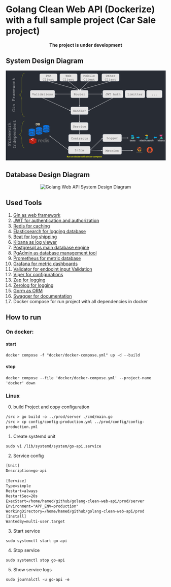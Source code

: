 # Golang Clean Web API (Dockerize) with a full sample project (Car Sale project)

<p align="center"><b> The project is under development </b></p>

## System Design Diagram

<p align="center"><img src='/docs/files/system_diagram.png' alt='Golang Web API System Design Diagram' /></p>

## Database Design Diagram

<p align="center"><img src='/docs/files/Screenshot from 2023-01-18 00-20-48.png' alt='Golang Web API System Design Diagram' /></p>

## Used Tools

1. [Gin as web framework](https://github.com/gin-gonic/gin)
2. [JWT for authentication and authorization](https://github.com/golang-jwt/jwt)
3. [Redis for caching](https://github.com/redis/redis)
4. [Elasticsearch for logging database](https://github.com/elastic/elasticsearch)
5. [Beat for log shipping](https://github.com/elastic/beats)
6. [Kibana as log viewer](https://github.com/elastic/kibana)
7. [Postgresql as main database engine](https://github.com/postgres/postgres)
8. [PgAdmin as database management tool](https://github.com/pgadmin-org/pgadmin4)
9. [Prometheus for metric database](https://github.com/prometheus/prometheus)
10. [Grafana for metric dashboards](https://github.com/grafana/grafana)
11. [Validator for endpoint input Validation](https://github.com/go-playground/validator)
12. [Viper for configurations](https://github.com/spf13/viper)
13. [Zap for logging](https://github.com/uber-go/zap)
14. [Zerolog for logging](https://github.com/rs/zerolog)
15. [Gorm as ORM](https://github.com/go-gorm/gorm)
16. [Swagger for documentation](https://github.com/swaggo/swag)
17. Docker compose for run project with all dependencies in docker

## How to run

### On docker:

#### start

```
docker compose -f "docker/docker-compose.yml" up -d --build
```

#### stop

```
docker compose --file 'docker/docker-compose.yml' --project-name 'docker' down
```

### Linux

0. build Project and copy configuration
```
/src > go build -o ../prod/server ./cmd/main.go
/src > cp config/config-production.yml ../prod/config/config-production.yml
```
1. Create systemd unit

```
sudo vi /lib/systemd/system/go-api.service
```

2. Service config

```
[Unit]
Description=go-api

[Service]
Type=simple
Restart=always
RestartSec=20s
ExecStart=/home/hamed/github/golang-clean-web-api/prod/server
Environment="APP_ENV=production"
WorkingDirectory=/home/hamed/github/golang-clean-web-api/prod
[Install]
WantedBy=multi-user.target
```

3. Start service

```
sudo systemctl start go-api
```

4. Stop service

```
sudo systemctl stop go-api
```

5. Show service logs

```
sudo journalctl -u go-api -e
```
